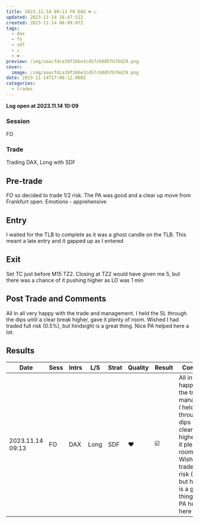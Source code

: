 ```yaml
---
title: 2023.11.14 09:13 FO DAX ❤️ ☑️
updated: 2023-11-14 16:47:52Z
created: 2023-11-14 08:09:07Z
tags:
  - dax
  - fo
  - sdf
  - ☑️
  - ❤️
preview: /img/aaacfdca39f16be3c457cb885fb76d29.png
cover:
  image: /img/aaacfdca39f16be3c457cb885fb76d29.png
date: 2023-11-14T17:08:12.000Z
categories:
  - trades
---
```


**Log open at 2023.11.14 10:09**
### Session
FO
### Trade
Trading DAX, Long with SDF
## Pre-trade
FO so decided to trade 1/2 risk. The PA was good and a clear up move from Frankfurt open. Emotions - apprehensive
## Entry
I waited for the TLB to complete as it was a ghost candle on the TLB. This meant a late entry and it gapped up as I entered
## Exit
Set TC just before M15 TZ2. Closing at TZ2 would have given me 5, but there was a chance of it pushing higher as LO was 1 min
## Post Trade and Comments
All in all very happy with the trade and management. I held the SL through the dips until a clear break higher, gave it plenty of room. Wished I had traded full risk (0.5%), but hindsight is a great thing. Nice PA helped here a lot. 
## Results

| Date | Sess | Intrs | L/S | Strat | Quality | Result | Comments | URL  | R | Risk% |
|--|--|--|--|--|--|--|--|--|--|--|
| 2023.11.14 09:13 | FO | DAX | Long | SDF |❤️ | ☑️ | All in all very happy with the trade and management. I held the SL through the dips until a clear break higher, gave it plenty of room. Wished I had traded full risk (0.5%), but hindsight is a great thing. Nice PA helped here a lot.  | https://www.mql5.com/en/charts/18523070/ger40-cash-m1-ftmo-s-r | 4.09 | 0.25 |